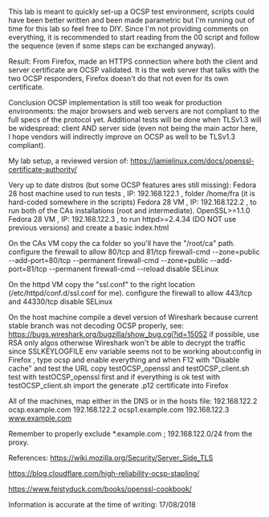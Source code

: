 This lab is meant to quickly set-up a OCSP test environment, scripts could have been better written and been made parametric but I'm running out of time for this lab so feel free to DIY.
Since I'm not providing comments on everything, it is recommended to start reading from the 00 script and follow the sequence (even if some steps can be exchanged anyway).


Result:
  From Firefox, made an HTTPS connection where both the client and server certificate are OCSP validated.
  It is the web server that talks with the two OCSP responders, Firefox doesn't do that not even for its own certificate.

Conclusion
  OCSP implementation is still too weak for production environments: the major browsers and web servers are not compliant to the full specs of the protocol yet.
  Additional tests will be done when TLSv1.3 will be widespread: client AND server side (even not being the main actor here, I hope vendors will indirectly improve on OCSP as well to be TLSv1.3 compliant).


My lab setup, a reviewed version of:
https://jamielinux.com/docs/openssl-certificate-authority/


Very up to date distros (but some OCSP features ares still missing):
  Fedora 28 host machine used to run tests , IP: 192.168.122.1 , folder /home/fra (it is hard-coded somewhere in the scripts)
  Fedora 28 VM , IP: 192.168.122.2 , to run both of the CAs installations (root and intermediate). OpenSSL>=1.1.0
  Fedora 28 VM , IP: 192.168.122.3 , to run httpd>=2.4.34 (DO NOT use previous versions) and create a basic index.html


On the CAs VM
    copy the ca folder so you'll have the "/root/ca" path.
    configure the firewall to allow 80/tcp and 81/tcp
      firewall-cmd --zone=public --add-port=80/tcp --permanent
      firewall-cmd --zone=public --add-port=81/tcp --permanent
      firewall-cmd --reload
    disable SELinux


On the httpd VM
  copy the "ssl.conf" to the right location (/etc/httpd/conf.d/ssl.conf for me).
  configure the firewall to allow 443/tcp and 44330/tcp
  disable SELinux


On the host machine
  compile a devel version of Wireshark because current stable branch was not decoding OCSP properly, see:
    https://bugs.wireshark.org/bugzilla/show_bug.cgi?id=15052
  if possible, use RSA only algos otherwise Wireshark won't be able to decrypt the traffic since
    SSLKEYLOGFILE env variable seems not to be working
  about:config in Firefox , type ocsp and enable everything and when F12 with "Disable cache" and test the URL
  copy testOCSP_openssl and testOCSP_client.sh
    test with testOCSP_openssl first and if everything is ok
    test with testOCSP_client.sh
  import the generate .p12 certificate into Firefox


All of the machines, map either in the DNS or in the hosts file:
192.168.122.2 ocsp.example.com
192.168.122.2 ocsp1.example.com
192.168.122.3 www.example.com

Remember to properly exclude *.example.com ; 192.168.122.0/24 from the proxy.


References:
https://wiki.mozilla.org/Security/Server_Side_TLS

https://blog.cloudflare.com/high-reliability-ocsp-stapling/

https://www.feistyduck.com/books/openssl-cookbook/

Information is accurate at the time of writing: 17/08/2018
